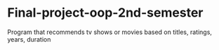 # Final-project-oop-2nd-semester
Program that recommends tv shows or movies based on titles, ratings, years, duration
